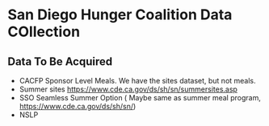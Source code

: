 # San Diego Hunger Coalition Data COllection


## Data To Be Acquired


* CACFP Sponsor Level Meals. We have the sites dataset, but not meals. 
* Summer sites https://www.cde.ca.gov/ds/sh/sn/summersites.asp
* SSO Seamless Summer Option ( Maybe same as summer meal program, https://www.cde.ca.gov/ds/sh/sn/)
* NSLP